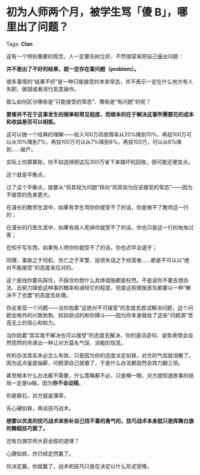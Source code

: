# 初为人师两个月，被学生骂「傻 B」，哪里出了问题？

Tags: **Clan**

这有一个特别重要的观念，人一定要先树立好，不然很容易把自己逼出问题：

**并不是出了不好的结果，就一定存在着问题（problem）。**

很多事情的“结果不好”是一种只能接受的本来常态，并不表示一定在什么地方有人失职、做错或者进行恶意操作。

那么如何区分哪些是“只能接受的常态”、哪些是“有问题”的呢？

**要害并不在于这事发生的频率和常见程度，而根本的在于解决这事所需要花的成本和收益是否可以相抵。**

这可以做一个经典的理解——投入100万将故障率从20%降到10%，再投100万可以从10%降到7%，再投100万可以从7%降到6%。再投100万，可以从6%降到……破产。

实际上你算算账，你不如选择把这后300万省下来搞坏机回收，很可能还便宜点。

这个就是平衡点。

过了这个平衡点，就要从“将其视为问题”转向“将其视为应该接受的常态”——因为不接受的危害更大。

在漫长的教师生涯中，如果有学生骂你你就受不了的话，你是做不了教师这一行的；

在漫长的行医生涯中，如果有病人死掉你就受不了的话，你也只是这一行的匆匆过客；

在知乎写东西，如果有人喷你你就受不了的话，你也迟早会退乎；

同理，事故之于司机、伤亡之于军警、投资失误之于经营者……都是不可以以“绝对不能接受”的态度来应对的。

这个底线你要先踩住，不踩住你想什么具体措施都是枉然。不是说你不要去想办法、去努力降低这种事的概率和减轻它的程度，但是这些措施首先都要以一种“解决不了也罢”的态度去处理。

你会发现一个问题——当你抱着“这绝对不可接受”的态度去尝试解决问题，这个问题会格外的兴致勃勃、跃跃欲试的和你搏斗——因为你本身就给了这些“问题源”至高无上的信心和权力。

当你抱着“其实我不解决也可以接受”的态度去解决，你的遣词造句、姿势表情会自然而然的传递出一种让对方莫名气馁、消极的信息。

你的办法其实未必怎么有效，只是因为你的态度淡定如铁，对方的气焰就消散了。因为这点釜底抽薪，问题源自己就瘪了，于是什么办法都自然会效力翻三倍。

甚至根本什么办法都不需要，什么策略都不必，只是横一眼，对方就知道故事的结局一定是ta输，因为**你不会动摇**。

你是磐石，对方就是蒲草。

先心硬如铁，再谈技巧战术。

**想要以优良的技巧战术来弥补自己找不着的勇气的，技巧战术本身就只是挥舞白旗的舞蹈技巧罢了。**

岂有白旗宗师大获全胜的道理？

心硬如铁，你已经定然赢了。

你决定赢，你就赢了，战术和技巧只是在决定以什么形式受降。



